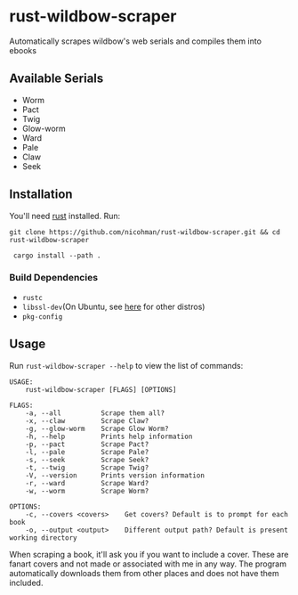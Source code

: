 # rust-wildbow-scraper

Automatically scrapes wildbow's web serials and compiles them into ebooks

## Available Serials

- Worm
- Pact
- Twig
- Glow-worm
- Ward
- Pale
- Claw
- Seek

## Installation

You'll need [rust](https://www.rust-lang.org/tools/install) installed. Run:

`git clone https://github.com/nicohman/rust-wildbow-scraper.git && cd rust-wildbow-scraper`

` cargo install --path .`

### Build Dependencies

- `rustc`
- `libssl-dev`(On Ubuntu, see [here](https://docs.rs/openssl/latest/openssl/) for other distros)
- `pkg-config`

## Usage

Run `rust-wildbow-scraper --help` to view the list of commands: 

```
USAGE:
    rust-wildbow-scraper [FLAGS] [OPTIONS]

FLAGS:
    -a, --all          Scrape them all?
    -x, --claw         Scrape Claw?
    -g, --glow-worm    Scrape Glow Worm?
    -h, --help         Prints help information
    -p, --pact         Scrape Pact?
    -l, --pale         Scrape Pale?
    -s, --seek         Scrape Seek?
    -t, --twig         Scrape Twig?
    -V, --version      Prints version information
    -r, --ward         Scrape Ward?
    -w, --worm         Scrape Worm?

OPTIONS:
    -c, --covers <covers>    Get covers? Default is to prompt for each book
    -o, --output <output>    Different output path? Default is present working directory
```

When scraping a book, it'll ask you if you want to include a cover. These are fanart covers and not made or associated with me in any way. The program automatically downloads them from other places and does not have them included.
